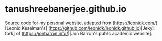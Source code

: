 # tanushreebanerjee.github.io

Source code for my personal website, adapted from (https://leonidk.com/)[Leonid Keselman's] (https://github.com/leonidk/leonidk.github.io)[Jekyll fork] of (https://jonbarron.info/)[Jon Barron's public academic website].
